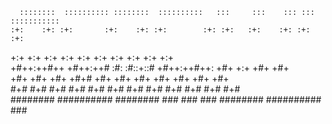       ::::::::  :::::::::: ::::::::  ::::::::::   :::     :::    ::: :::    ::::::::::: 
    :+:    :+: :+:       :+:    :+: :+:        :+: :+:   :+:    :+: :+:        :+:      
   +:+        +:+       +:+        +:+       +:+   +:+  +:+    +:+ +:+        +:+       
  +#++:++#++ +#++:++#  :#:        :#::+::# +#++:++#++: +#+    +:+ +#+        +#+        
        +#+ +#+       +#+   +#+# +#+      +#+     +#+ +#+    +#+ +#+        +#+         
#+#    #+# #+#       #+#    #+# #+#      #+#     #+# #+#    #+# #+#        #+#          
########  ########## ########  ###      ###     ###  ########  ########## ###           
